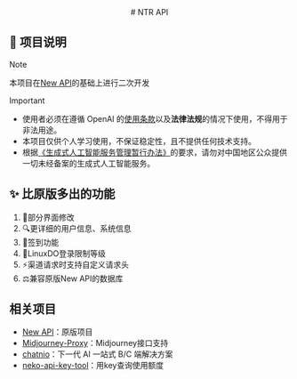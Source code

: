 
<div align="center">
# NTR API
</div>

## 📝 项目说明

> [!NOTE]  
> 本项目在[New API](https://github.com/Calcium-Ion/new-api)的基础上进行二次开发

> [!IMPORTANT]  
> - 使用者必须在遵循 OpenAI 的[使用条款](https://openai.com/policies/terms-of-use)以及**法律法规**的情况下使用，不得用于非法用途。
> - 本项目仅供个人学习使用，不保证稳定性，且不提供任何技术支持。
> - 根据[《生成式人工智能服务管理暂行办法》](http://www.cac.gov.cn/2023-07/13/c_1690898327029107.htm)的要求，请勿对中国地区公众提供一切未经备案的生成式人工智能服务。

## ✨ 比原版多出的功能

1. 🎨部分界面修改
2. 🔍更详细的用户信息、系统信息
3. 🧠签到功能
4. 🔄LinuxDO登录限制等级
5. ⚡渠道请求时支持自定义请求头
6. ⚖️兼容原版New API的数据库



## 相关项目
- [New API](https://github.com/Calcium-Ion/new-api)：原版项目
- [Midjourney-Proxy](https://github.com/novicezk/midjourney-proxy)：Midjourney接口支持
- [chatnio](https://github.com/Deeptrain-Community/chatnio)：下一代 AI 一站式 B/C 端解决方案
- [neko-api-key-tool](https://github.com/Calcium-Ion/neko-api-key-tool)：用key查询使用额度



